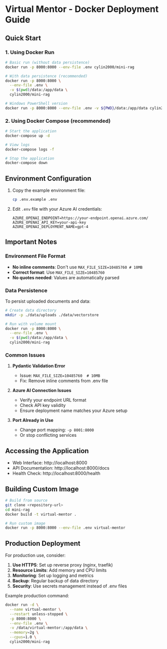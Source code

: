 # Virtual Mentor - Docker Deployment Guide

## Quick Start

### 1. Using Docker Run

```bash
# Basic run (without data persistence)
docker run -p 8000:8000 --env-file .env cylin2000/mini-rag

# With data persistence (recommended)
docker run -p 8000:8000 \
  --env-file .env \
  -v $(pwd)/data:/app/data \
  cylin2000/mini-rag

# Windows PowerShell version
docker run -p 8000:8000 --env-file .env -v ${PWD}/data:/app/data cylin2000/mini-rag
```

### 2. Using Docker Compose (recommended)

```bash
# Start the application
docker-compose up -d

# View logs
docker-compose logs -f

# Stop the application
docker-compose down
```

## Environment Configuration

1. Copy the example environment file:
   ```bash
   cp .env.example .env
   ```

2. Edit `.env` file with your Azure AI credentials:
   ```properties
   AZURE_OPENAI_ENDPOINT=https://your-endpoint.openai.azure.com/
   AZURE_OPENAI_API_KEY=your-api-key
   AZURE_OPENAI_DEPLOYMENT_NAME=gpt-4
   ```

## Important Notes

### Environment File Format
- **No inline comments**: Don't use `MAX_FILE_SIZE=10485760 # 10MB`
- **Correct format**: Use `MAX_FILE_SIZE=10485760`
- **No quotes needed**: Values are automatically parsed

### Data Persistence
To persist uploaded documents and data:
```bash
# Create data directory
mkdir -p ./data/uploads ./data/vectorstore

# Run with volume mount
docker run -p 8000:8000 \
  --env-file .env \
  -v $(pwd)/data:/app/data \
  cylin2000/mini-rag
```

### Common Issues

1. **Pydantic Validation Error**
   - Issue: `MAX_FILE_SIZE=10485760  # 10MB`
   - Fix: Remove inline comments from .env file

2. **Azure AI Connection Issues**
   - Verify your endpoint URL format
   - Check API key validity
   - Ensure deployment name matches your Azure setup

3. **Port Already in Use**
   - Change port mapping: `-p 8001:8000`
   - Or stop conflicting services

## Accessing the Application

- Web Interface: http://localhost:8000
- API Documentation: http://localhost:8000/docs
- Health Check: http://localhost:8000/health

## Building Custom Image

```bash
# Build from source
git clone <repository-url>
cd mini-rag
docker build -t virtual-mentor .

# Run custom image
docker run -p 8000:8000 --env-file .env virtual-mentor
```

## Production Deployment

For production use, consider:

1. **Use HTTPS**: Set up reverse proxy (nginx, traefik)
2. **Resource Limits**: Add memory and CPU limits
3. **Monitoring**: Set up logging and metrics
4. **Backup**: Regular backup of data directory
5. **Security**: Use secrets management instead of .env files

Example production command:
```bash
docker run -d \
  --name virtual-mentor \
  --restart unless-stopped \
  -p 8000:8000 \
  --env-file .env \
  -v /data/virtual-mentor:/app/data \
  --memory=2g \
  --cpus=1.0 \
  cylin2000/mini-rag
```